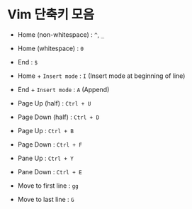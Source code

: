# Vim 단축키 모음

- Home (non-whitespace) : `^`, `_`
- Home (whitespace) : `0`
- End : `$`

- Home + `Insert mode` : `I` (Insert mode at beginning of line)
- End + `Insert mode` : `A` (Append)

- Page Up (half) : `Ctrl + U`
- Page Down (half) : `Ctrl + D`
- Page Up : `Ctrl + B`
- Page Down : `Ctrl + F`

- Pane Up : `Ctrl + Y`
- Pane Down : `Ctrl + E`

- Move to first line : `gg`
- Move to last line : `G`
